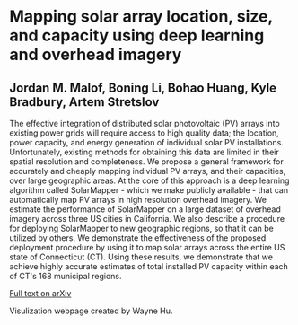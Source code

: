 # Mapping solar array location, size, and capacity using deep learning and overhead imagery
## Jordan M. Malof, Boning Li, Bohao Huang, Kyle Bradbury, Artem Stretslov

The effective integration of distributed solar photovoltaic (PV) arrays into existing power grids will require access to high quality data; the location, power capacity, and energy generation of individual solar PV installations. Unfortunately, existing methods for obtaining this data are limited in their spatial resolution and completeness. We propose a general framework for accurately and cheaply mapping individual PV arrays, and their capacities, over large geographic areas. At the core of this approach is a deep learning algorithm called SolarMapper - which we make publicly available - that can automatically map PV arrays in high resolution overhead imagery. We estimate the performance of SolarMapper on a large dataset of overhead imagery across three US cities in California. We also describe a procedure for deploying SolarMapper to new geographic regions, so that it can be utilized by others. We demonstrate the effectiveness of the proposed deployment procedure by using it to map solar arrays across the entire US state of Connecticut (CT). Using these results, we demonstrate that we achieve highly accurate estimates of total installed PV capacity within each of CT's 168 municipal regions.

[Full text on arXiv](https://arxiv.org/abs/1902.10895)

Visulization webpage created by Wayne Hu.
